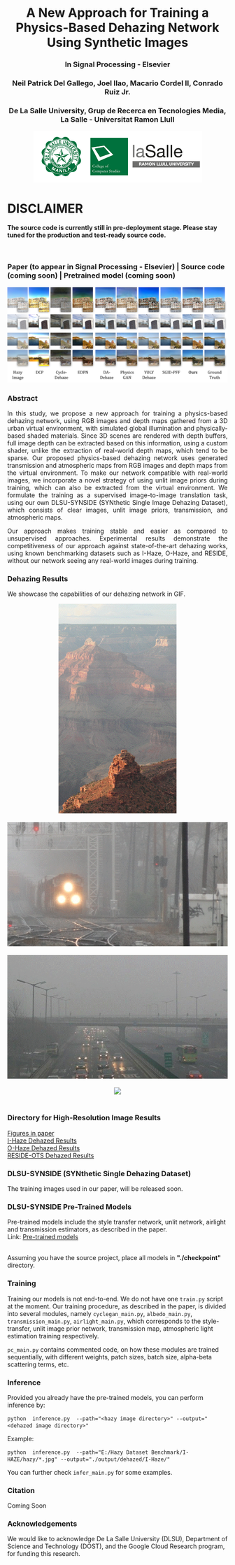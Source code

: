 
# <center> A New Approach for Training a Physics-Based Dehazing Network Using Synthetic Images
### <center>In Signal Processing - Elsevier
### <center>Neil Patrick Del Gallego, Joel Ilao, Macario Cordel II, Conrado Ruiz Jr.</center>
### <center>De La Salle University, Grup de Recerca en Tecnologies Media, La Salle - Universitat Ramon Llull</center>

<center><img src="web_img/logo_1.png" width="387"></center>

# DISCLAIMER
**The source code is currently still in pre-deployment stage. Please stay tuned for the production and test-ready source code.**


<br>

### <strong>Paper (to appear in Signal Processing - Elsevier) | Source code (coming soon) | Pretrained model (coming soon) </strong>

<img src="web_img/results_3.png">

### Abstract

<p align="justify"> In this study, we propose a new approach for training a physics-based dehazing network, using RGB images and depth maps gathered from a 3D urban virtual environment, with simulated global illumination and physically-based shaded materials. Since 3D scenes are rendered with depth buffers, full image depth can be extracted based on this information, using a custom shader, unlike
the extraction of real-world depth maps, which tend to be sparse. Our proposed physics-based dehazing network uses generated transmission and atmospheric maps from RGB images and depth maps from the virtual environment. To make our network compatible with real-world images, we incorporate a novel strategy of using unlit image priors during training, which can also be extracted
from the virtual environment. We formulate the training as a supervised image-to-image translation task, using our own DLSU-SYNSIDE (SYNthetic Single Image Dehazing Dataset), which consists of clear images, unlit image priors, transmission, and atmospheric maps. </p>

<p align="justify"> Our approach makes training stable and easier as compared to unsupervised approaches. Experimental results demonstrate the competitiveness of our approach against state-of-the-art dehazing works, using known benchmarking datasets such as I-Haze, O-Haze, and RESIDE, without our network seeing any real-world images during training. </p>

### Dehazing Results
We showcase the capabilities of our dehazing network in GIF.
  
<center><img src="web_img/canyon.gif"> </center><br>
<center><img src="web_img/train.gif"> </center><br>
<center><img src="web_img/highway.gif"> </center><br>
<center><img src="web_img/outdoor.gif"> </center><br>
  
### Directory for High-Resolution Image Results

<a href="https://github.com/NeilDG/SynthDehazing/tree/gh-pages/web_img/">Figures in paper</a> <br>
<a href="https://github.com/NeilDG/SynthDehazing/tree/production-workspace/output/dehazed/I-Haze">I-Haze Dehazed Results </a> <br>
<a href="https://github.com/NeilDG/SynthDehazing/tree/production-workspace/output/dehazed/O-Haze">O-Haze Dehazed Results </a> <br>
<a href="https://github.com/NeilDG/SynthDehazing/tree/production-workspace/output/dehazed/RESIDE-OTS">RESIDE-OTS Dehazed Results </a> <br>
  
### DLSU-SYNSIDE (SYNthetic Single Dehazing Dataset)
The training images used in our paper, will be released soon.
  
### DLSU-SYNSIDE Pre-Trained Models
Pre-trained models include the style transfer network, unlit network, airlight and transmission estimators, as described in the paper. <br>
Link: <a href="https://drive.google.com/file/d/11HqA6xYMfrNRmNZOtN0S6jhZVWwa8roz/view?usp=sharing">Pre-trained models </a>

<br>
Assuming you have the source project, place all models in <b>"./checkpoint" </b> directory.

### Training
Training our models is not end-to-end. We do not have one ```train.py``` script at the moment. Our training procedure, as described in the paper, is divided into
several modules, namely ```cyclegan_main.py```, ```albedo_main.py```, ```transmission_main.py```, ```airlight_main.py```, which corresponds to the style-transfer, unlit image prior network, transmission map, atmospheric light estimation training respectively.

```pc_main.py``` contains commented code, on how these modules are trained sequentially, with different weights, patch sizes, batch size, alpha-beta scattering terms, etc.

### Inference
Provided you already have the pre-trained models, you can perform inference by: 
```
python  inference.py  --path="<hazy image directory>" --output="<dehazed image directory>"
```
Example:
```
python  inference.py  --path="E:/Hazy Dataset Benchmark/I-HAZE/hazy/*.jpg" --output="./output/dehazed/I-Haze/"
``` 
You can further check ```infer_main.py``` for some examples.
  
### Citation
Coming Soon

### Acknowledgements
We would like to acknowledge De La Salle University (DLSU), Department of Science and Technology (DOST), and the Google Cloud Research program, for funding this research.
